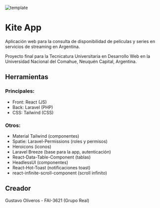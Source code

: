![template](https://github.com/GustavoOliveros/kite-app/assets/94009609/97f67c14-a52c-4b3a-a8fc-87778abeddcb)

# Kite App
Aplicación web para la consulta de disponibilidad de películas y series en servicios de streaming en Argentina.

Proyecto final para la Tecnicatura Universitaria en Desarrollo Web en la Universidad Nacional del Comahue, Neuquén Capital, Argentina.

## Herramientas
### Principales:
- Front: React (JS)
- Back: Laravel (PHP)
- CSS: Tailwind (CSS)

### Otros:
- Material Tailwind (componentes)
- Spatie: Laravel-Permissions (roles y permisos)
- Heroicons (iconos)
- Laravel Breeze (base para la app, autenticación)
- React-Data-Table-Component (tablas)
- HeadlessUI (componentes)
- React-Hot-Toast (notificaciones toast)
- react-infinite-scroll-component (scroll infinito)

## Creador
Gustavo Oliveros - FAI-3621 (Grupo Real)
